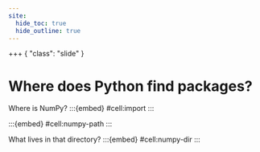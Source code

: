 ```yaml
---
site:
  hide_toc: true
  hide_outline: true
---
```


+++ { "class": "slide" }

# Where does Python find packages?

Where is NumPy?
:::{embed} #cell:import
:::

:::{embed} #cell:numpy-path
:::

What lives in that directory?
:::{embed} #cell:numpy-dir
:::
